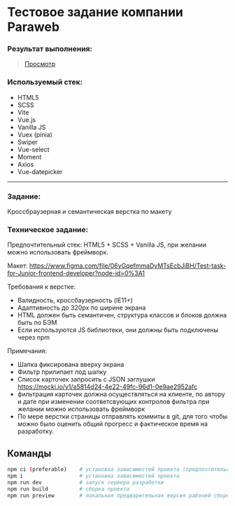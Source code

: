 # Тестовое задание компании Paraweb

### Результат выполнения:

> [Просмотр](https://skro11-ru.github.io/paraweb-test/)

### Используемый стек:

- HTML5
- SCSS
- Vite
- Vue.js
- Vanilla JS
- Vuex (pinia)
- Swiper
- Vue-select
- Moment
- Axios
- Vue-datepicker 

---

### Задание:

Кроссбраузерная и семантическая верстка по макету

### Техническое задание:

Предпочтительный стек: HTML5 + SCSS + Vanilla JS, при желании можно использовать фреймворк.

Макет: https://www.figma.com/file/06yGqefmmaDyMTsEcbJiBH/Test-task-for-Junior-frontend-developer?node-id=0%3A1

Требования к верстке:

- Валидность, кроссбаузерность (IE11+)
- Адаптивность до 320px по ширине экрана
- HTML должен быть семантичен, структура классов и блоков должна быть по БЭМ
- Если используются JS библиотеки, они должны быть подключены через npm

Примечания:

- Шапка фиксирована вверху экрана
- Фильтр прилипает под шапку
- Список карточек запросить с JSON заглушки https://mocki.io/v1/a5814d24-4e22-49fc-96d1-0e9ae2952afc
- фильтрация карточек должна осуществляться на клиенте, по автору и дате при изменении соответсвующих контролов фильтра
  при желании можно использовать фреймворк
- По мере верстки страницы отправлять коммиты в git, для того чтобы можно было оценить общий прогресс и фактическое время на разработку.

## Команды

```bash
npm ci (preferable)    # установка зависимостей проекта (предпочтительный способ)
npm i                  # установка зависимостей проекта
npm run dev            # запуск сервера разработки
npm run build          # сборка проекта
npm run preview        # локальная предварительная версия рабочей сборки

```
